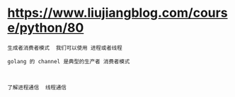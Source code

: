 # https://www.liujiangblog.com/course/python/80

```
生成者消费者模式  我们可以使用 进程或者线程

golang 的 channel 是典型的生产者 消费者模式



了解进程通信  线程通信
```